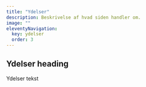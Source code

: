 ```yaml
---
title: "Ydelser"
description: Beskrivelse af hvad siden handler om.
image: ""
eleventyNavigation:
  key: ydelser
  order: 3
---
```


## Ydelser heading

Ydelser tekst